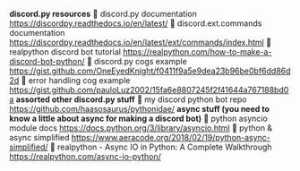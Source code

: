 __**discord.py resources**__
:link: discord.py documentation <https://discordpy.readthedocs.io/en/latest/>
:link: discord.ext.commands documentation <https://discordpy.readthedocs.io/en/latest/ext/commands/index.html>
:link: realpython discord bot tutorial <https://realpython.com/how-to-make-a-discord-bot-python/>
:link: discord.py cogs example <https://gist.github.com/OneEyedKnight/f0411f9a5e9dea23b96be0bf6dd86d2d>
:link: error handling cog example <https://gist.github.com/pauloLuz2002/15fa6e8807245f2f41644a767188bd0a>
**assorted other discord.py stuff**
:link: my discord python bot repo <https://github.com/haasosaurus/pythonidae/>
**async stuff (you need to know a little about async for making a discord bot)**
:link: python asyncio module docs <https://docs.python.org/3/library/asyncio.html>
:link: python & async simplified <https://www.aeracode.org/2018/02/19/python-async-simplified/>
:link: realpython - Async IO in Python: A Complete Walkthrough <https://realpython.com/async-io-python/>